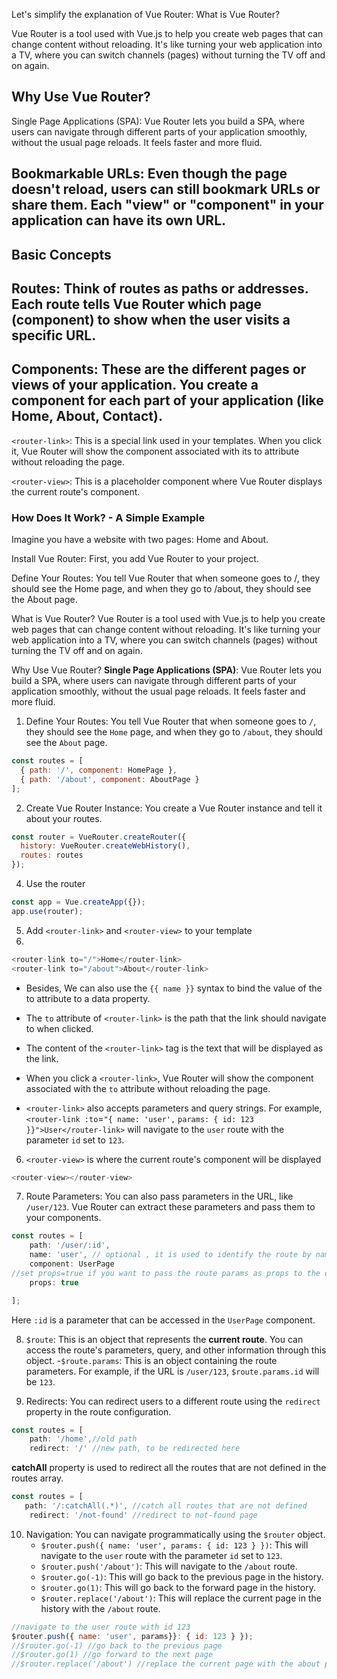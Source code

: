 Let's simplify the explanation of Vue Router:
What is Vue Router?

Vue Router is a tool used with Vue.js to help you create web pages that can change content without reloading. It's like turning your web application into a TV, where you can switch channels (pages) without turning the TV off and on again.

## Why Use Vue Router?

Single Page Applications (SPA): Vue Router lets you build a SPA, where users can navigate through different parts of your application smoothly, without the usual page reloads. It feels faster and more fluid.

## Bookmarkable URLs: Even though the page doesn't reload, users can still bookmark URLs or share them. Each "view" or "component" in your application can have its own URL.

## Basic Concepts

## Routes: Think of routes as paths or addresses. Each route tells Vue Router which page (component) to show when the user visits a specific URL.

## Components: These are the different pages or views of your application. You create a component for each part of your application (like Home, About, Contact).

`<router-link>`: This is a special link used in your templates. When you click it, Vue Router will show the component associated with its to attribute without reloading the page.

 `<router-view>`: This is a placeholder component where Vue Router displays the current route's component.

### How Does It Work? - A Simple Example

Imagine you have a website with two pages: Home and About.

Install Vue Router: First, you add Vue Router to your project.

Define Your Routes: You tell Vue Router that when someone goes to /, they should see the Home page, and when they go to /about, they should see the About page.

What is Vue Router?
Vue Router is a tool used with Vue.js to help you create web pages that can change content without reloading. It's like turning your web application into a TV, where you can switch channels (pages) without turning the TV off and on again.

Why Use Vue Router?
**Single Page Applications (SPA)**: Vue Router lets you build a SPA, where users can navigate through different parts of your application smoothly, without the usual page reloads. It feels faster and more fluid.


1. Define Your Routes: You tell Vue Router that when someone goes to `/`, they should see the `Home` page, and when they go to `/about`, they should see the `About` page.

```javascript
const routes = [
  { path: '/', component: HomePage },
  { path: '/about', component: AboutPage }
];
```
2. Create Vue Router Instance: You create a Vue Router instance and tell it about your routes.
```javascript
const router = VueRouter.createRouter({
  history: VueRouter.createWebHistory(),
  routes: routes
});
```

4. Use the router
```javascript
const app = Vue.createApp({});
app.use(router);
```

5. Add `<router-link>` and `<router-view>` to your template
1. 
```javascript
<router-link to="/">Home</router-link>
<router-link to="/about">About</router-link>
```

  - Besides, We can also use the `{{ name }}` syntax to bind the value of the to attribute to a data property.
  
  - The `to` attribute of `<router-link>` is the path that the link should navigate to when clicked.
  
  - The content of the `<router-link>` tag is the text that will be displayed as the link.
  
  - When you click a `<router-link>`, Vue Router will show the component associated with the `to` attribute without reloading the page.
  
  - `<router-link>` also accepts parameters and query strings. For example, `<router-link :to`=`"{ name: 'user',` `params: { id: 123 }}">User</router-link>` will navigate to the `user` route with the parameter `id` set to `123`.

6. `<router-view>` is where the current route's component will be displayed
```javascript
<router-view></router-view>
```

7. Route Parameters: You can also pass parameters in the URL, like `/user/123`. Vue Router can extract these parameters and pass them to your components.

```javascript
const routes = [
    path: '/user/:id',
    name: 'user', // optional , it is used to identify the route by name
    component: UserPage
//set props=true if you want to pass the route params as props to the component
    props: true

];
```
Here `:id` is a parameter that can be accessed in the `UserPage` component.

8. `$route`: This is an object that represents the **current route**. You can access the route's parameters, query, and other information through this object.
    -`$route.params`: This is an object containing the route parameters. For example, if the URL is `/user/123`, `$route.params.id` will be `123`.

9. Redirects: You can redirect users to a different route using the `redirect` property in the route configuration.
```javascript
const routes = [   
    path: '/home',//old path
    redirect: '/' //new path, to be redirected here


```

**catchAll** property is used to redirect all the routes that are not defined in the routes array.
```javascript
const routes = [
   path: '/:catchAll(.*)', //catch all routes that are not defined
    redirect: '/not-found' //redirect to not-found page
```
10. Navigation: You can navigate programmatically using the `$router` object.
    - `$router.push({ name: 'user', params: { id: 123 } })`: This will navigate to the `user` route with the parameter `id` set to `123`.
    - `$router.push('/about')`: This will navigate to the `/about` route.
    - `$router.go(-1)`: This will go back to the previous page in the history.
    - `$router.go(1)`: This will go back to the forward page in the history.
    - `$router.replace('/about')`: This will replace the current page in the history with the `/about` route.
```javascript
//navigate to the user route with id 123
$router.push({ name: 'user', params}}: { id: 123 } });
//$router.go(-1) //go back to the previous page
//$router.go(1) //go forward to the next page
//$router.replace('/about') //replace the current page with the about page
```    


